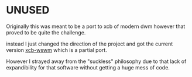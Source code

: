 # UNUSED
>

Originally this was meant to be a port to xcb of modern dwm however that proved to be quite the challenge.

instead I just changed the direction of the project and got the current version [xcb-wswm](https://github.com/DerjenigeUberMensch/xcb-wswm) which is a partial port.

However I strayed away from the "suckless" philosophy due to that lack of expandibility for that software without getting a huge mess of code.
